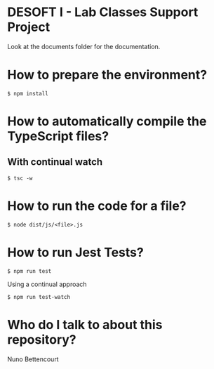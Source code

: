 # DESOFT I - Lab Classes Support Project

Look at the documents folder for the documentation.

# How to prepare the environment?

```shell
$ npm install
```

# How to automatically compile the TypeScript files?

## With continual watch

```shell
$ tsc -w
```

# How to run the code for a file?

```shell
$ node dist/js/<file>.js
```

# How to run Jest Tests?

```shell
$ npm run test
```

Using a continual approach

```shell
$ npm run test-watch
```

# Who do I talk to about this repository?

Nuno Bettencourt
